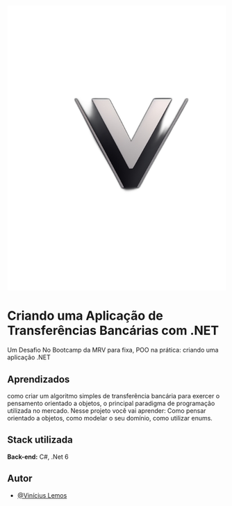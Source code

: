 
![Logo](https://github.com/viniciuslemos2102/DIO.Bank_net/blob/master/Assests/Logo.png)


# Criando uma Aplicação de Transferências Bancárias com .NET

Um Desafio No Bootcamp da MRV para fixa, 
POO na prática: criando uma aplicação .NET


## Aprendizados


como criar um algoritmo simples de transferência bancária para exercer o pensamento orientado a objetos, o principal paradigma de programação utilizada no mercado. Nesse projeto você vai aprender: Como pensar orientado a objetos, como modelar o seu domínio, como utilizar enums.
## Stack utilizada
**Back-end:** C#, .Net 6


## Autor

- [@Vinícius Lemos](https://www.linkedin.com/in/vin%C3%ADcius-lemos-dev21/)

